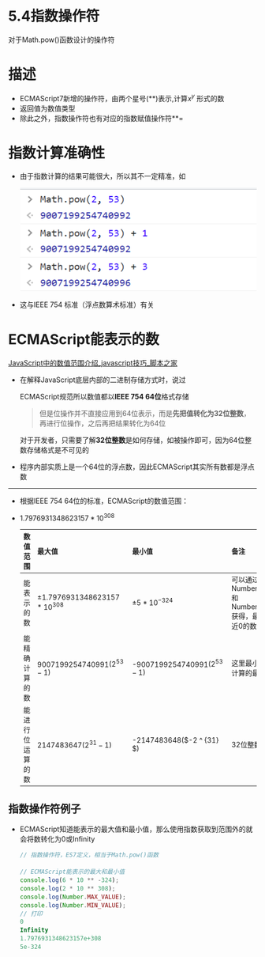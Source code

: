 # 5.4指数操作符

对于Math.pow()函数设计的操作符

# 描述

- ECMAScript7新增的操作符，由两个星号(**)表示,计算$x^y$ 形式的数
- 返回值为数值类型
- 除此之外，指数操作符也有对应的指数赋值操作符**=

# 指数计算准确性

- 由于指数计算的结果可能很大，所以其不一定精准，如
    
    ![Untitled](5%204%E6%8C%87%E6%95%B0%E6%93%8D%E4%BD%9C%E7%AC%A6/Untitled.png)
    
- 这与IEEE 754 标准（浮点数算术标准）有关

# ECMAScript能表示的数

[JavaScript中的数值范围介绍_javascript技巧_脚本之家](https://www.jb51.net/article/59145.htm)

- 在解释JavaScript底层内部的二进制存储方式时，说过
    
    ECMAScript规范所以数值都以**IEEE 754 64位**格式存储
    
    > 但是位操作并不直接应用到64位表示，而是**先把值转化为32位整数**，再进行位操作，之后再把结果转化为64位
    > 
    
    对于开发者，只需要了解**32位整数**是如何存储，如被操作即可，因为64位整数存储格式是不可见的
    
- 程序内部实质上是一个64位的浮点数，因此ECMAScript其实所有数都是浮点数

---

- 根据IEEE 754 64位的标准，ECMAScript的数值范围：
- $1.7976931348623157 * 10 ^ {308}$
    
    
    | 数值范围 | 最大值 | 最小值 | 备注 |
    | --- | --- | --- | --- |
    | 能表示的数 | $±1.7976931348623157 * 10 ^ {308}$ | $±5 * 10 ^ {-324}$ | 可以通过Number.MAX_VALUE和Number.MIN_VALUE获得，最小值指最接近0的数 |
    | 能精确计算的数 | 9007199254740991$(2 ^ {53} - 1)$ | -9007199254740991$(2 ^ {53} - 1)$ | 这里最小值指能精确计算的最小负数 |
    | 能进行位运算的数 | 2147483647$(2 ^ {31} - 1)$ | -2147483648($-2 ^ {31} $) | 32位整数 |

## 指数操作符例子

- ECMAScript知道能表示的最大值和最小值，那么使用指数获取到范围外的就会将数转化为0或Infinity
    
    ```jsx
    // 指数操作符，ES7定义，相当于Math.pow()函数
    
    // ECMAScript能表示的最大和最小值
    console.log(6 * 10 ** -324);
    console.log(2 * 10 ** 308);
    console.log(Number.MAX_VALUE);
    console.log(Number.MIN_VALUE);
    // 打印
    0
    Infinity
    1.7976931348623157e+308
    5e-324
    ```